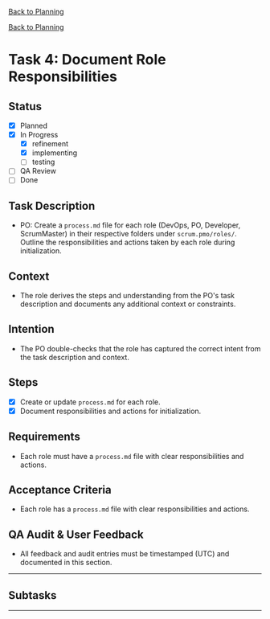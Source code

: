 <!--
SPDX-License-Identifier: AGPL-3.0-only + AI-GPL-Addendum
Copyright (c) 2025 The Web4Articles Authors
Copyleft: See AGPLv3 (./LICENSE) and AI-GPL Addendum (./AI-GPL.md)
Backlinks: /LICENSE , /AI-GPL.md
Use of `scrum.pmo` roles/process docs with AI is subject to AI-GPL copyleft unless dual-licensed.
-->

[Back to Planning](./planning.md)


[Back to Planning](./planning.md)

# Task 4: Document Role Responsibilities

## Status
- [x] Planned
- [x] In Progress
  - [x] refinement
  - [x] implementing
  - [ ] testing
- [ ] QA Review
- [ ] Done

## Task Description
- PO: Create a `process.md` file for each role (DevOps, PO, Developer, ScrumMaster) in their respective folders under `scrum.pmo/roles/`. Outline the responsibilities and actions taken by each role during initialization.

## Context
- The role derives the steps and understanding from the PO's task description and documents any additional context or constraints.

## Intention
- The PO double-checks that the role has captured the correct intent from the task description and context.

## Steps
- [x] Create or update `process.md` for each role.
- [x] Document responsibilities and actions for initialization.

## Requirements
- Each role must have a `process.md` file with clear responsibilities and actions.

## Acceptance Criteria
- Each role has a `process.md` file with clear responsibilities and actions.

## QA Audit & User Feedback
- All feedback and audit entries must be timestamped (UTC) and documented in this section.

---
## Subtasks

---
